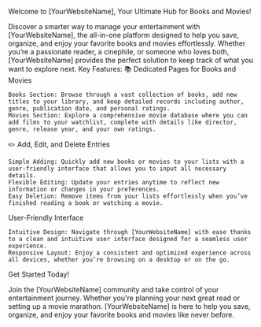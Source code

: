 Welcome to [YourWebsiteName], Your Ultimate Hub for Books and Movies!

Discover a smarter way to manage your entertainment with [YourWebsiteName], the all-in-one platform designed to help you save, organize, and enjoy your favorite books and movies effortlessly. Whether you’re a passionate reader, a cinephile, or someone who loves both, [YourWebsiteName] provides the perfect solution to keep track of what you want to explore next.
Key Features:
📚 Dedicated Pages for Books and Movies

    Books Section: Browse through a vast collection of books, add new titles to your library, and keep detailed records including author, genre, publication date, and personal ratings.
    Movies Section: Explore a comprehensive movie database where you can add films to your watchlist, complete with details like director, genre, release year, and your own ratings.


✏️ Add, Edit, and Delete Entries

    Simple Adding: Quickly add new books or movies to your lists with a user-friendly interface that allows you to input all necessary details.
    Flexible Editing: Update your entries anytime to reflect new information or changes in your preferences.
    Easy Deletion: Remove items from your lists effortlessly when you’ve finished reading a book or watching a movie.



User-Friendly Interface

    Intuitive Design: Navigate through [YourWebsiteName] with ease thanks to a clean and intuitive user interface designed for a seamless user experience.
    Responsive Layout: Enjoy a consistent and optimized experience across all devices, whether you’re browsing on a desktop or on the go.



Get Started Today!

Join the [YourWebsiteName] community and take control of your entertainment journey.
Whether you're planning your next great read or setting up a movie marathon.
[YourWebsiteName] is here to help you save, organize, and enjoy your favorite books and movies like never before.
